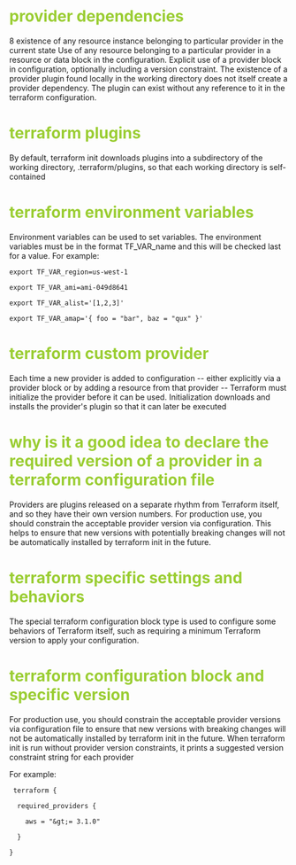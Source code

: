 <h1 style='color:yellowgreen'>provider dependencies </h1>
8 existence of any resource instance belonging to particular provider in the current state 
Use of any resource belonging to a particular provider in a resource or data block in the configuration. 
Explicit use of a provider block in configuration, optionally including a version constraint. 
 The existence of a provider plugin found locally in the working directory does not itself create a provider dependency. The plugin can exist without any reference to it in the terraform configuration.
 <h1 style='color:yellowgreen'>terraform plugins</h1>
By default, terraform init downloads plugins into a subdirectory of the working directory, .terraform/plugins,  so that each working directory is self-contained

 <h1 style='color:yellowgreen'>terraform environment variables</h1>
  Environment variables can be used to set variables. The environment variables must be in the format TF_VAR_name and this will be checked last for a value. For example:

```  
export TF_VAR_region=us-west-1

export TF_VAR_ami=ami-049d8641

export TF_VAR_alist='[1,2,3]'

export TF_VAR_amap='{ foo = "bar", baz = "qux" }'

```

<h1 style='color:yellowgreen'>terraform custom provider</h1>
Each time a new provider is added to configuration -- either explicitly via a provider block or by adding a resource from that provider -- Terraform must initialize the provider before it can be used. Initialization downloads and installs the provider's plugin so that it can later be executed

<h1 style='color:yellowgreen'>why is it a good idea to declare the required version of a provider in a terraform configuration file </h1>
 Providers are plugins released on a separate rhythm from Terraform itself, and so they have their own version numbers. For production use, you should constrain the acceptable provider version via configuration. This helps to ensure that new versions with potentially breaking changes will not be automatically installed by terraform init in the future.

<h1 style='color:yellowgreen'>terraform specific settings and behaviors</h1>
 The special terraform configuration block type is used to configure some behaviors of Terraform itself, such as requiring a minimum Terraform version to apply your configuration.

 <h1 style='color:yellowgreen'>terraform configuration block and specific version</h1>
 For production use, you should constrain the acceptable provider versions via configuration file to ensure that new versions with breaking changes will not be automatically installed by terraform init in the future. When terraform init is run without provider version constraints, it prints a suggested version constraint string for each provider
 
For example:
```
 terraform {
     
  required_providers {
      
    aws = "&gt;= 3.1.0"
    
  }
  
}
```
